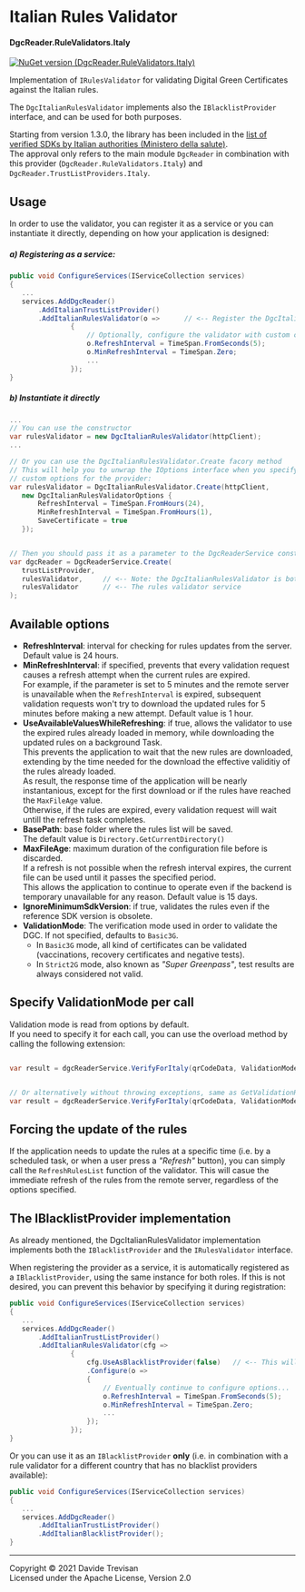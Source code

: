 ﻿# Italian Rules Validator
#### DgcReader.RuleValidators.Italy 

[![NuGet version (DgcReader.RuleValidators.Italy)](https://img.shields.io/nuget/vpre/DgcReader.RuleValidators.Italy)](https://www.nuget.org/packages/DgcReader.RuleValidators.Italy/)

Implementation of `IRulesValidator` for validating Digital Green Certificates against the Italian rules.

The `DgcItalianRulesValidator` implements also the `IBlacklistProvider` interface, and can be used for both purposes.

Starting from version 1.3.0, the library has been included in the [list of verified SDKs by Italian authorities (Ministero della salute)](https://github.com/ministero-salute/it-dgc-verificac19-sdk-onboarding).  
The approval only refers to the main module `DgcReader` in combination with this provider (`DgcReader.RuleValidators.Italy`) and `DgcReader.TrustListProviders.Italy`.

## Usage

In order to use the validator, you can register it as a service or you can instantiate it directly, depending on how your application is designed:

##### a) Registering as a service:
 ``` csharp
public void ConfigureServices(IServiceCollection services)
{
    ...
    services.AddDgcReader()
        .AddItalianTrustListProvider()
        .AddItalianRulesValidator(o =>      // <-- Register the DgcItalianRulesValidator service
                {
                    // Optionally, configure the validator with custom options
                    o.RefreshInterval = TimeSpan.FromSeconds(5);
                    o.MinRefreshInterval = TimeSpan.Zero;
                    ...
                });
}
```

##### b) Instantiate it directly
 ``` csharp
...
// You can use the constructor
var rulesValidator = new DgcItalianRulesValidator(httpClient);
...

// Or you can use the DgcItalianRulesValidator.Create facory method
// This will help you to unwrap the IOptions interface when you specify 
// custom options for the provider:
var rulesValidator = DgcItalianRulesValidator.Create(httpClient, 
    new DgcItalianRulesValidatorOptions {
        RefreshInterval = TimeSpan.FromHours(24),
        MinRefreshInterval = TimeSpan.FromHours(1),
        SaveCertificate = true
    });


// Then you should pass it as a parameter to the DgcReaderService constructor:
var dgcReader = DgcReaderService.Create(
    trustListProvider, 
    rulesValidator,     // <-- Note: the DgcItalianRulesValidator is both a Blacklist provider and a rules validator
    rulesValidator      // <-- The rules validator service
);

```


## Available options

- **RefreshInterval**: interval for checking for rules updates from the server. Default value is 24 hours.
- **MinRefreshInterval**: if specified, prevents that every validation request causes a refresh attempt when the current rules are expired.  
For example, if the parameter is set to 5 minutes and the remote server is unavailable when the `RefreshInterval` is expired, subsequent validation requests won't try to download the updated rules for 5 minutes before making a new attempt. 
Default value is 1 hour.
- **UseAvailableValuesWhileRefreshing**: if true, allows the validator to use the expired rules already loaded in memory, while downloading the updated rules on a background Task.  
This prevents the application to wait that the new rules are downloaded, extending by the time needed for the download the effective validitiy of the rules already loaded.  
As result, the response time of the application will be nearly instantanious, except for the first download or if the rules have reached the `MaxFileAge` value.  
Otherwise, if the rules are expired, every validation request will wait untill the refresh task completes.
- **BasePath**: base folder where the rules list will be saved.  
The default value is `Directory.GetCurrentDirectory()`
- **MaxFileAge**: maximum duration of the configuration file before is discarded.  
If a refresh is not possible when the refresh interval expires, the current file can be used until it passes the specified period.  
This allows the application to continue to operate even if the backend is temporary unavailable for any reason.
Default value is 15 days.
- **IgnoreMinimumSdkVersion**: if true, validates the rules even if the reference SDK version is obsolete.
- **ValidationMode**: The verification mode used in order to validate the DGC. If not specified, defaults to `Basic3G`.  
  - In `Basic3G` mode, all kind of certificates can be validated (vaccinations, recovery certificates and negative tests).
  - In `Strict2G` mode, also known as *"Super Greenpass"*, test results are always considered not valid.

## Specify ValidationMode per call
Validation mode is read from options by default.  
If you need to specify it for each call, you can use the overload method by calling the following extension:

 ``` csharp

var result = dgcReaderService.VerifyForItaly(qrCodeData, ValidationMode.Strict2G);


// Or alternatively without throwing exceptions, same as GetValidationResult
var result = dgcReaderService.VerifyForItaly(qrCodeData, ValidationMode.Strict2G, throwOnError: false);
```



## Forcing the update of the rules
If the application needs to update the rules at a specific time (i.e. by a scheduled task, or when a user press a *"Refresh"* button), you can simply call the `RefreshRulesList` function of the validator.
This will casue the immediate refresh of the rules from the remote server, regardless of the options specified.

## The IBlacklistProvider implementation
As already mentioned, the DgcItalianRulesValidator implementation implements both the `IBlacklistProvider` and the `IRulesValidator` interface.

When registering the provider as a service, it is automatically registered as a `IBlacklistProvider`, using the same instance for both roles.
If this is not desired, you can prevent this behavior by specifying it during registration:

 ``` csharp
public void ConfigureServices(IServiceCollection services)
{
    ...
    services.AddDgcReader()
        .AddItalianTrustListProvider()
        .AddItalianRulesValidator(cfg =>
                {
                    cfg.UseAsBlacklistProvider(false)   // <-- This will prevent to use the validator as an IBlacklistProvider
                    .Configure(o =>
                    {
                        // Eventually continue to configure options...
                        o.RefreshInterval = TimeSpan.FromSeconds(5);
                        o.MinRefreshInterval = TimeSpan.Zero;
                        ...
                    });
                });
}
```

Or you can use it as an `IBlacklistProvider` **only** (i.e. in combination with a rule validator for a different country that has no blacklist providers available):

 ``` csharp
public void ConfigureServices(IServiceCollection services)
{
    ...
    services.AddDgcReader()
        .AddItalianTrustListProvider()
        .AddItalianBlacklistProvider();
}
```

------
Copyright &copy; 2021 Davide Trevisan  
Licensed under the Apache License, Version 2.0